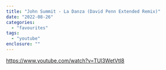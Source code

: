 ```yaml
---
title: "John Summit - La Danza (David Penn Extended Remix)"
date: "2022-08-26"
categories: 
  - "favourites"
tags: 
  - "youtube"
enclosure: ""
---
```


https://www.youtube.com/watch?v=TUl3WetVtI8
